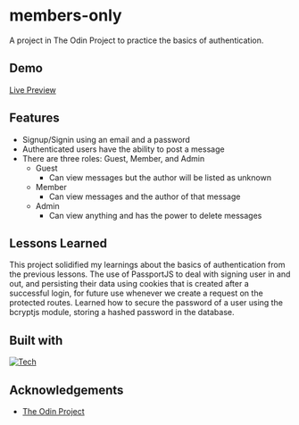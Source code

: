# members-only

A project in The Odin Project to practice the basics of authentication.

## Demo

[Live Preview](https://salty-garden-66039.herokuapp.com/)

## Features

- Signup/Signin using an email and a password
- Authenticated users have the ability to post a message
- There are three roles: Guest, Member, and Admin
  - Guest
    - Can view messages but the author will be listed as unknown
  - Member
    - Can view messages and the author of that message
  - Admin
    - Can view anything and has the power to delete messages

## Lessons Learned

This project solidified my learnings about the basics of authentication from the previous lessons. The use of PassportJS to deal with signing user in and out, and persisting their data using cookies that is created after a successful login, for future use whenever we create a request on the protected routes. Learned how to secure the password of a user using the bcryptjs module, storing a hashed password in the database.

## Built with

[![Tech](https://skillicons.dev/icons?i=js,nodejs,express,mongodb,pug,heroku)](https://skillicons.dev)

## Acknowledgements

- [The Odin Project](https://www.theodinproject.com/)
